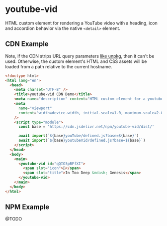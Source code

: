 # youtube-vid

HTML custom element for rendering a YouTube video with a heading, icon and accordion behavior via the native `<detail>` element.

## CDN Example

Note, if the CDN strips URL query parameters [like unpkg](https://github.com/mjackson/unpkg/issues/348), then it can't be used. Otherwise, the custom element's HTML and CSS assets will be loaded from a path relative to the current hostname.

```html
<!doctype html>
<html lang="en">
  <head>
    <meta charset="UTF-8" />
    <title>youtube-vid CDN Demo</title>
    <meta name="description" content="HTML custom element for a youtube video." />
    <meta
      name="viewport"
      content="width=device-width, initial-scale=1.0, maximum-scale=2.0"
    />
    <script type="module">
      const base = 'https://cdn.jsdelivr.net/npm/youtube-vid/dist/'

      await import(`${base}youTube/defined.js?base=${base}`)
      await import(`${base}youtubeVid/defined.js?base=${base}`)
    </script>
  </head>
  <body>
    <main>
      <youtube-vid id="qQIO3pBFfXI">
        <span slot="icon">🎹</span>
        <span slot="title">In Too Deep &mdash; Genesis</span>
      </youtube-vid>
    </main>
  </body>
</html>
```

## NPM Example

@TODO
